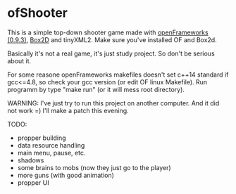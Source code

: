# ofShooter

This is a simple top-down shooter game made with [openFrameworks (0.9.3)](http://openframeworks.cc/), [Box2D](https://github.com/erincatto/Box2D) and tinyXML2. Make sure you've installed OF and Box2d. 

 Basically it's not a real game, it's just study project. So don't be serious about it. 

 For some reasone openFrameworks makefiles doesn't set c++14 standard if gcc<=4.8, so check your gcc version (or edit OF linux Makefile). Run programm by type "make run" (or it will mess root directory).

WARNING:
    I've just try to run this project on another computer. And it did not work =) I'll make a patch this evening.

 TODO:
 * propper building
 * data resource handling
 * main menu, pause, etc.
 * shadows
 * some brains to mobs (now they just go to the player)
 * more guns (with good animation)
 * propper UI